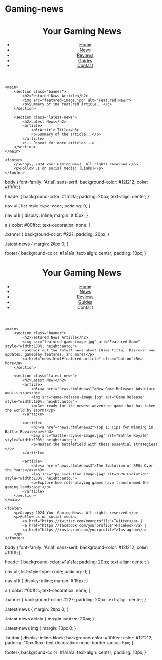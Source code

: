 # Gaming-news
<!DOCTYPE html>
<html lang="en">
<head>
    <meta charset="UTF-8">
    <meta name="viewport" content="width=device-width, initial-scale=1.0">
    <title>Your Gaming News Site</title>
    <link rel="stylesheet" href="styles.css">
</head>
<body>
    <header>
        <h1>Your Gaming News</h1>
        <nav>
            <ul>
                <li><a href="index.html">Home</a></li>
                <li><a href="news.html">News</a></li>
                <li><a href="reviews.html">Reviews</a></li>
                <li><a href="guides.html">Guides</a></li>
                <li><a href="contact.html">Contact</a></li>
            </ul>
        </nav>
    </header>

    <main>
        <section class="banner">
            <h2>Featured News Article</h2>
            <img src="featured-image.jpg" alt="Featured News">
            <p>Summary of the featured article...</p>
        </section>

        <section class="latest-news">
            <h2>Latest News</h2>
            <article>
                <h3>Article Title</h3>
                <p>Summary of the article...</p>
            </article>
            <!-- Repeat for more articles -->
        </section>
    </main>

    <footer>
        <p>&copy; 2024 Your Gaming News. All rights reserved.</p>
        <p>Follow us on social media: [Links]</p>
    </footer>
</body>
</html>
body {
    font-family: 'Arial', sans-serif;
    background-color: #121212;
    color: #ffffff;
}

header {
    background-color: #1a1a1a;
    padding: 20px;
    text-align: center;
}

nav ul {
    list-style-type: none;
    padding: 0;
}

nav ul li {
    display: inline;
    margin: 0 15px;
}

a {
    color: #00ffcc;
    text-decoration: none;
}

.banner {
    background-color: #222;
    padding: 20px;
}

.latest-news {
    margin: 20px 0;
}

footer {
    background-color: #1a1a1a;
    text-align: center;
    padding: 10px;
}
<!DOCTYPE html>
<html lang="en">
<head>
    <meta charset="UTF-8">
    <meta name="viewport" content="width=device-width, initial-scale=1.0">
    <title>Your Gaming News Site</title>
    <link rel="stylesheet" href="styles.css">
</head>
<body>
    <header>
        <h1>Your Gaming News</h1>
        <nav>
            <ul>
                <li><a href="index.html">Home</a></li>
                <li><a href="news.html">News</a></li>
                <li><a href="reviews.html">Reviews</a></li>
                <li><a href="guides.html">Guides</a></li>
                <li><a href="contact.html">Contact</a></li>
            </ul>
        </nav>
    </header>

    <main>
        <section class="banner">
            <h2>Featured News Article</h2>
            <img src="featured-game-image.jpg" alt="Featured Game" style="width:100%; height:auto;">
            <p>Check out the latest news about [Game Title]. Discover new updates, gameplay features, and more!</p>
            <a href="news.html#featured-article" class="button">Read More</a>
        </section>

        <section class="latest-news">
            <h2>Latest News</h2>
            <article>
                <h3><a href="news.html#news1">New Game Release: Adventure Awaits!</a></h3>
                <img src="game-release-image.jpg" alt="Game Release" style="width:100%; height:auto;">
                <p>Get ready for the newest adventure game that has taken the world by storm!</p>
            </article>

            <article>
                <h3><a href="news.html#news2">Top 10 Tips for Winning in Battle Royale</a></h3>
                <img src="battle-royale-image.jpg" alt="Battle Royale" style="width:100%; height:auto;">
                <p>Master the battlefield with these essential strategies!</p>
            </article>

            <article>
                <h3><a href="news.html#news3">The Evolution of RPGs Over the Years</a></h3>
                <img src="rpg-evolution-image.jpg" alt="RPG Evolution" style="width:100%; height:auto;">
                <p>Explore how role-playing games have transformed the gaming landscape!</p>
            </article>
        </section>
    </main>

    <footer>
        <p>&copy; 2024 Your Gaming News. All rights reserved.</p>
        <p>Follow us on social media: 
            <a href="https://twitter.com/yourprofile">Twitter</a> | 
            <a href="https://facebook.com/yourprofile">Facebook</a> | 
            <a href="https://instagram.com/yourprofile">Instagram</a>
        </p>
    </footer>
</body>
</html>
body {
    font-family: 'Arial', sans-serif;
    background-color: #121212;
    color: #ffffff;
}

header {
    background-color: #1a1a1a;
    padding: 20px;
    text-align: center;
}

nav ul {
    list-style-type: none;
    padding: 0;
}

nav ul li {
    display: inline;
    margin: 0 15px;
}

a {
    color: #00ffcc;
    text-decoration: none;
}

.banner {
    background-color: #222;
    padding: 20px;
    text-align: center;
}

.latest-news {
    margin: 20px 0;
}

.latest-news article {
    margin-bottom: 20px;
}

.latest-news img {
    margin: 10px 0;
}

.button {
    display: inline-block;
    background-color: #00ffcc;
    color: #121212;
    padding: 10px 15px;
    text-decoration: none;
    border-radius: 5px;
}

footer {
    background-color: #1a1a1a;
    text-align: center;
    padding: 10px;
}
